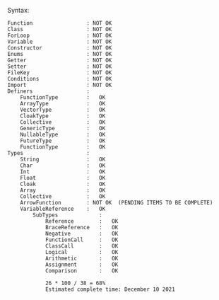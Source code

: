 Syntax:

    Function                 : NOT OK
    Class                    : NOT OK
    ForLoop                  : NOT OK
    Variable                 : NOT OK
    Constructor              : NOT OK
    Enums                    : NOT OK
    Getter                   : NOT OK
    Setter                   : NOT OK
    FileKey                  : NOT OK
    Conditions               : NOT OK
    Import                   : NOT OK
    Definers                 :
        FunctionType         :   OK
        ArrayType            :   OK
        VectorType           :   OK
        CloakType            :   OK
        Collective           :   OK
        GenericType          :   OK
        NullableType         :   OK
        FutureType           :   OK
        FunctionType         :   OK
    Types                    :
        String               :   OK
        Char                 :   OK
        Int                  :   OK
        Float                :   OK
        Cloak                :   OK
        Array                :   OK
        Collective           :   OK
        ArrowFunction        : NOT OK  (PENDING ITEMS TO BE COMPLETE)
        VariableReference    :   OK
            SubTypes             :
                Reference        :   OK
                BraceReference   :   OK 
                Negative         :   OK
                FunctionCall     :   OK
                ClassCall        :   OK
                Logical          :   OK
                Arithmetic       :   OK
                Assignment       :   OK
                Comparison       :   OK

                26 * 100 / 38 = 68%
                Estimated complete time: December 10 2021